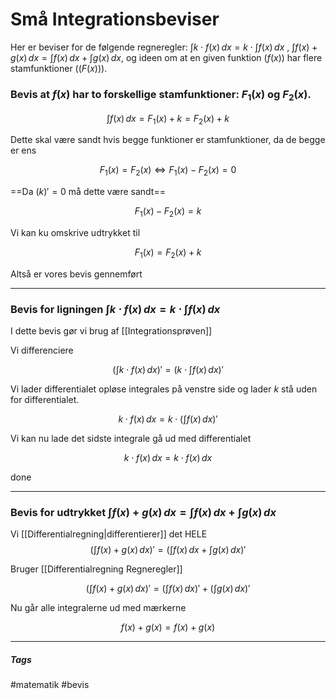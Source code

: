 # Små Integrationsbeviser              
Her er beviser for de følgende regneregler: $\int k \cdot f(x)\, dx = k \cdot \int f(x)\, dx$ , $\int f(x)+g(x)\,dx = \int f(x)\,dx + \int g(x)\,dx$, og ideen om at en given funktion ($f(x)$) har flere stamfunktioner (($F(x)$)).


### Bevis at $f(x)$ har to forskellige stamfunktioner: $F_1(x)$ og $F_2(x)$.

$$\int f(x)\,dx = F_1(x) + k = F_2(x) + k$$

Dette skal være sandt hvis begge funktioner er stamfunktioner, da de begge er ens

$$F_1(x) = F_2(x) \Longleftrightarrow F_1(x) - F_2(x) = 0$$


==Da $(k)' = 0$ må dette være sandt== 


$$F_1(x) - F_2(x) = k$$


Vi kan ku omskrive udtrykket til

$$F_1(x) = F_2(x) + k$$


Altså er vores bevis gennemført
 
---

### Bevis for ligningen $\int k \cdot f(x)\, dx = k \cdot \int f(x)\, dx$

I dette bevis gør vi brug af [[Integrationsprøven]]

Vi differenciere

$$(\int k \cdot f(x)\, dx)' = (k \cdot\int f(x)\, dx)'$$

Vi lader differentialet opløse integrales på venstre side og lader $k$ stå uden for differentialet. 

$$k \cdot f(x)\, dx = k \cdot (\int f(x)\, dx)'$$

Vi kan nu lade det sidste integrale gå ud med differentialet

$$k \cdot f(x)\, dx = k \cdot f(x)\, dx$$

done

---

### Bevis for udtrykket $\int f(x)+g(x)\,dx = \int f(x)\,dx + \int g(x)\,dx$

Vi [[Differentialregning|differentierer]] det HELE
$$(\int f(x)+g(x)\,dx)' = (\int f(x)\,dx + \int g(x)\,dx)'$$

Bruger [[Differentialregning Regneregler]]

$$(\int f(x)+g(x)\,dx)' = (\int f(x)\,dx)' + (\int g(x)\,dx)'$$

Nu går alle integralerne ud med mærkerne

$$f(x)+g(x) = f(x) + g(x)$$








---
##### Tags
#matematik 
#bevis